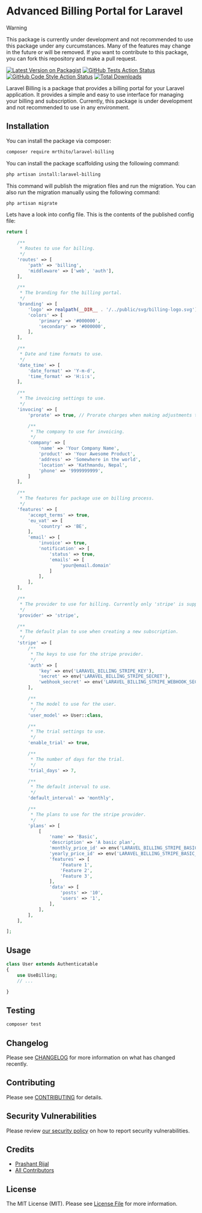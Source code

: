 # Advanced Billing Portal for Laravel
> [!WARNING]  
> This package is currently under development and not recommended to use this package under any curcumstances. Many of the features may change in the future or will be removed. If you want to contribute to this package, you can fork this repository and make a pull request.

[![Latest Version on Packagist](https://img.shields.io/packagist/v/mrthito/laravel-billing.svg?style=flat-square)](https://packagist.org/packages/mrthito/laravel-billing)
[![GitHub Tests Action Status](https://img.shields.io/github/actions/workflow/status/mrthito/laravel-billing/run-tests.yml?branch=main&label=tests&style=flat-square)](https://github.com/mrthito/laravel-billing/actions?query=workflow%3Arun-tests+branch%3Amain)
[![GitHub Code Style Action Status](https://img.shields.io/github/actions/workflow/status/mrthito/laravel-billing/fix-php-code-style-issues.yml?branch=main&label=code%20style&style=flat-square)](https://github.com/mrthito/laravel-billing/actions?query=workflow%3A"Fix+PHP+code+style+issues"+branch%3Amain)
[![Total Downloads](https://img.shields.io/packagist/dt/mrthito/laravel-billing.svg?style=flat-square)](https://packagist.org/packages/mrthito/laravel-billing)

Laravel Billing is a package that provides a billing portal for your Laravel application. It provides a simple and easy to use interface for managing your billing and subscription. Currently, this package is under development and not recommended to use in any environment.

## Installation

You can install the package via composer:

```bash
composer require mrthito/laravel-billing
```

You can install the package scaffolding using the following command:

```bash
php artisan install:laravel-billing
```

This command will publish the migration files and run the migration. You can also run the migration manually using the following command:

```bash
php artisan migrate
```

Lets have a look into config file. This is the contents of the published config file:

```php
return [

    /**
     * Routes to use for billing.
     */
    'routes' => [
        'path' => 'billing',
        'middleware' => ['web', 'auth'],
    ],

    /**
     * The branding for the billing portal.
     */
    'branding' => [
        'logo' => realpath(__DIR__ . '/../public/svg/billing-logo.svg'),
        'colors' => [
            'primary' => '#000000',
            'secondary' => '#000000',
        ],
    ],

    /**
     * Date and time formats to use.
     */
    'date_time' => [
        'date_format' => 'Y-m-d',
        'time_format' => 'H:i:s',
    ],

    /**
     * The invoicing settings to use.
     */
    'invocing' => [
        'prorate' => true, // Prorate charges when making adjustments to a plan.

        /**
         * The company to use for invoicing.
         */
        'company' => [
            'name' => 'Your Company Name',
            'product' => 'Your Awesome Product',
            'address' => 'Somewhere in the world',
            'location' => 'Kathmandu, Nepal',
            'phone' => '9999999999',
        ]
    ],

    /**
     * The features for package use on billing process.
     */
    'features' => [
        'accept_terms' => true,
        'eu_vat' => [
            'country' => 'BE',
        ],
        'email' => [
            'invoice' => true,
            'notification' => [
                'status' => true,
                'emails' => [
                    'your@email.domain'
                ]
            ],
        ],
    ],

    /**
     * The provider to use for billing. Currently only 'stripe' is supported.
     */
    'provider' => 'stripe',

    /**
     * The default plan to use when creating a new subscription.
     */
    'stripe' => [
        /**
         * The keys to use for the stripe provider.
         */
        'auth' => [
            'key' => env('LARAVEL_BILLING_STRIPE_KEY'),
            'secret' => env('LARAVEL_BILLING_STRIPE_SECRET'),
            'webhook_secret' => env('LARAVEL_BILLING_STRIPE_WEBHOOK_SECRET'),
        ],

        /**
         * The model to use for the user.
         */
        'user_model' => User::class,

        /**
         * The trial settings to use.
         */
        'enable_trial' => true,

        /**
         * The number of days for the trial.
         */
        'trial_days' => 7,

        /**
         * The default interval to use.
         */
        'default_interval' => 'monthly',

        /**
         * The plans to use for the stripe provider.
         */
        'plans' => [
            [
                'name' => 'Basic',
                'description' => 'A basic plan',
                'monthly_price_id' => env('LARAVEL_BILLING_STRIPE_BASIC_MONTHLY_PRICE_ID'),
                'yearly_price_id' => env('LARAVEL_BILLING_STRIPE_BASIC_YEARLY_PRICE_ID'),
                'features' => [
                    'Feature 1',
                    'Feature 2',
                    'Feature 3',
                ],
                'data' => [
                    'posts' => '10',
                    'users' => '1',
                ],
            ],
        ],
    ],

];
```

## Usage

```php
class User extends Authenticatable
{
    use UseBilling;
    // ...

}
```

## Testing

```bash
composer test
```

## Changelog

Please see [CHANGELOG](CHANGELOG.md) for more information on what has changed recently.

## Contributing

Please see [CONTRIBUTING](CONTRIBUTING.md) for details.

## Security Vulnerabilities

Please review [our security policy](../../security/policy) on how to report security vulnerabilities.

## Credits

-   [Prashant Rijal](https://github.com/mrthito)
-   [All Contributors](../../contributors)

## License

The MIT License (MIT). Please see [License File](LICENSE.md) for more information.
